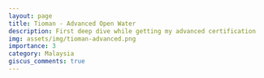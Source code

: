 ```yaml
---
layout: page
title: Tioman - Advanced Open Water
description: First deep dive while getting my advanced certification
img: assets/img/tioman-advanced.png
importance: 3
category: Malaysia
giscus_comments: true
---
```


